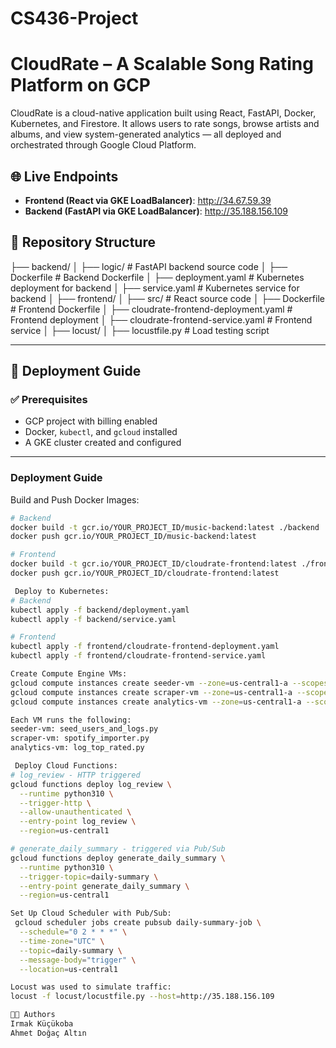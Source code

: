 # CS436-Project
# CloudRate – A Scalable Song Rating Platform on GCP

CloudRate is a cloud-native application built using React, FastAPI, Docker, Kubernetes, and Firestore. It allows users to rate songs, browse artists and albums, and view system-generated analytics — all deployed and orchestrated through Google Cloud Platform.

## 🌐 Live Endpoints

- **Frontend (React via GKE LoadBalancer)**: http://34.67.59.39
- **Backend (FastAPI via GKE LoadBalancer)**: http://35.188.156.109

## 📁 Repository Structure

├── backend/
│ ├── logic/ # FastAPI backend source code
│ ├── Dockerfile # Backend Dockerfile
│ ├── deployment.yaml # Kubernetes deployment for backend
│ ├── service.yaml # Kubernetes service for backend
│
├── frontend/
│ ├── src/ # React source code
│ ├── Dockerfile # Frontend Dockerfile
│ ├── cloudrate-frontend-deployment.yaml # Frontend deployment
│ ├── cloudrate-frontend-service.yaml # Frontend service
│
├── locust/
│ ├── locustfile.py # Load testing script


---

## 🚀 Deployment Guide

### ✅ Prerequisites

- GCP project with billing enabled
- Docker, `kubectl`, and `gcloud` installed
- A GKE cluster created and configured

---

### Deployment Guide
 Build and Push Docker Images:
```bash
# Backend
docker build -t gcr.io/YOUR_PROJECT_ID/music-backend:latest ./backend
docker push gcr.io/YOUR_PROJECT_ID/music-backend:latest

# Frontend
docker build -t gcr.io/YOUR_PROJECT_ID/cloudrate-frontend:latest ./frontend
docker push gcr.io/YOUR_PROJECT_ID/cloudrate-frontend:latest

 Deploy to Kubernetes:
# Backend
kubectl apply -f backend/deployment.yaml
kubectl apply -f backend/service.yaml

# Frontend
kubectl apply -f frontend/cloudrate-frontend-deployment.yaml
kubectl apply -f frontend/cloudrate-frontend-service.yaml

Create Compute Engine VMs:
gcloud compute instances create seeder-vm --zone=us-central1-a --scopes=cloud-platform
gcloud compute instances create scraper-vm --zone=us-central1-a --scopes=cloud-platform
gcloud compute instances create analytics-vm --zone=us-central1-a --scopes=cloud-platform

Each VM runs the following:
seeder-vm: seed_users_and_logs.py
scraper-vm: spotify_importer.py
analytics-vm: log_top_rated.py

 Deploy Cloud Functions:
# log_review - HTTP triggered
gcloud functions deploy log_review \
  --runtime python310 \
  --trigger-http \
  --allow-unauthenticated \
  --entry-point log_review \
  --region=us-central1

# generate_daily_summary - triggered via Pub/Sub
gcloud functions deploy generate_daily_summary \
  --runtime python310 \
  --trigger-topic=daily-summary \
  --entry-point generate_daily_summary \
  --region=us-central1

Set Up Cloud Scheduler with Pub/Sub:
 gcloud scheduler jobs create pubsub daily-summary-job \
  --schedule="0 2 * * *" \
  --time-zone="UTC" \
  --topic=daily-summary \
  --message-body="trigger" \
  --location=us-central1

Locust was used to simulate traffic:
locust -f locust/locustfile.py --host=http://35.188.156.109

👨‍💻 Authors
Irmak Küçükoba
Ahmet Doğaç Altın
